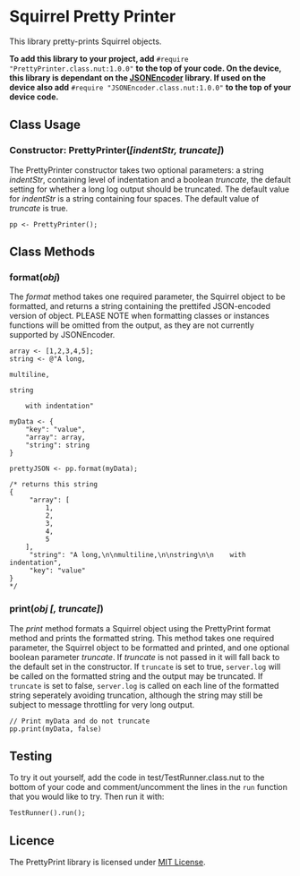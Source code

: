 # Squirrel Pretty Printer

This library pretty-prints Squirrel objects.

**To add this library to your project, add** `#require "PrettyPrinter.class.nut:1.0.0"` **to the top of your code.  On the device, this library is dependant on the [JSONEncoder](https://github.com/electricimp/JSONEncoder) library.  If used on the device also add** `#require "JSONEncoder.class.nut:1.0.0"` **to the top of your device code.**

## Class Usage

### Constructor: PrettyPrinter(*[indentStr, truncate]*)

The PrettyPrinter constructor takes two optional parameters: a string *indentStr*, containing level of indentation and a boolean *truncate*, the default setting for whether a long log output should be truncated.  The default value for *indentStr* is a string containing four spaces.  The default value of *truncate* is true.

```squirrel
pp <- PrettyPrinter();
```

## Class Methods

### format(*obj*)

The *format* method takes one required parameter, the Squirrel object to be formatted, and returns a string containing the prettifed JSON-encoded version of object.  PLEASE NOTE when formatting classes or instances functions will be omitted from the output, as they are not currently supported by JSONEncoder.

```squirrel
array <- [1,2,3,4,5];
string <- @"A long,

multiline,

string

    with indentation"

myData <- {
    "key": "value",
    "array": array,
    "string": string
}

prettyJSON <- pp.format(myData);

/* returns this string
{
     "array": [
         1,
         2,
         3,
         4,
         5
    ],
     "string": "A long,\n\nmultiline,\n\nstring\n\n    with indentation",
     "key": "value"
}
*/
```

### print(*obj [, truncate]*)

The *print* method formats a Squirrel object using the PrettyPrint format method and prints the formatted string.  This method takes one required parameter, the Squirrel object to be formatted and printed, and one optional boolean parameter *truncate*.  If *truncate* is not passed in it will fall back to the default set in the constructor.   If `truncate` is set to true, `server.log` will be called on the formatted string and the output may be truncated.  If `truncate` is set to false, `server.log` is called on each line of the formatted string seperately avoiding truncation, although the string may still be subject to message throttling for very long output.

```squirrel
// Print myData and do not truncate
pp.print(myData, false)
```

## Testing

To try it out yourself, add the code in test/TestRunner.class.nut to the bottom
of your code and comment/uncomment the lines in the `run` function that you
would like to try.  Then run it with:

```squirrel
TestRunner().run();
```

## Licence

The PrettyPrint library is licensed under [MIT License](./LICENSE.txt).
